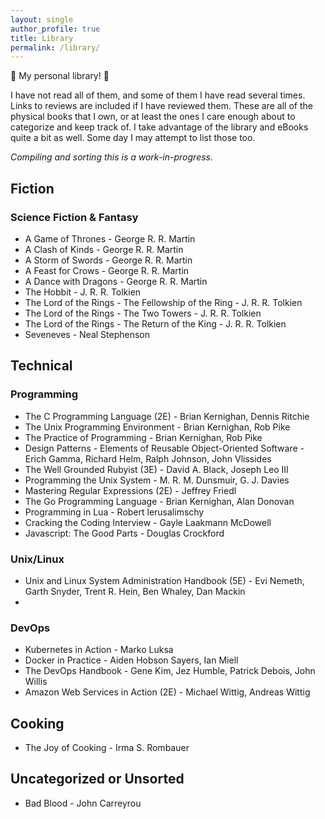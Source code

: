 ```yaml
---
layout: single
author_profile: true
title: Library
permalink: /library/
---
```


:book: My personal library! :book:

I have not read all of them, and some of them I have read several times. Links
to reviews are included if I have reviewed them. These are all of the physical
books that I own, or at least the ones I care enough about to categorize and
keep track of. I take advantage of the library and eBooks quite a bit as well.
Some day I may attempt to list those too.


*Compiling and sorting this is a work-in-progress.*

## Fiction

### Science Fiction & Fantasy
- A Game of Thrones - George R. R. Martin
- A Clash of Kinds - George R. R. Martin
- A Storm of Swords - George R. R. Martin
- A Feast for Crows - George R. R. Martin
- A Dance with Dragons - George R. R. Martin
- The Hobbit - J. R. R. Tolkien
- The Lord of the Rings - The Fellowship of the Ring - J. R. R. Tolkien
- The Lord of the Rings - The Two Towers - J. R. R. Tolkien
- The Lord of the Rings - The Return of the King - J. R. R. Tolkien
- Seveneves - Neal Stephenson

## Technical

### Programming

- The C Programming Language (2E) - Brian Kernighan, Dennis Ritchie
- The Unix Programming Environment - Brian Kernighan, Rob Pike
- The Practice of Programming - Brian Kernighan, Rob Pike
- Design Patterns - Elements of Reusable Object-Oriented Software - Erich
  Gamma, Richard Helm, Ralph Johnson, John Vlissides
- The Well Grounded Rubyist (3E) - David A. Black, Joseph Leo III
- Programming the Unix System - M. R. M. Dunsmuir, G. J. Davies
- Mastering Regular Expressions (2E) - Jeffrey Friedl
- The Go Programming Language - Brian Kernighan, Alan Donovan
- Programming in Lua - Robert lerusalimschy
- Cracking the Coding Interview - Gayle Laakmann McDowell
- Javascript: The Good Parts - Douglas Crockford

### Unix/Linux

- Unix and Linux System Administration Handbook (5E) - Evi Nemeth, Garth
  Snyder, Trent R. Hein, Ben Whaley, Dan Mackin
-

### DevOps

- Kubernetes in Action - Marko Luksa
- Docker in Practice - Aiden Hobson Sayers, Ian Miell
- The DevOps Handbook - Gene Kim, Jez Humble, Patrick Debois, John Willis
- Amazon Web Services in Action (2E) - Michael Wittig, Andreas Wittig

## Cooking

- The Joy of Cooking - Irma S. Rombauer

## Uncategorized or Unsorted

- Bad Blood - John Carreyrou

